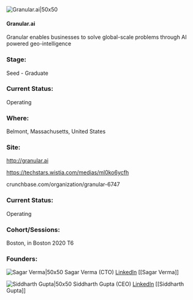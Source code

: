 

![Granular.ai|50x50](https://apimg.techstars.com/connect/images/image_files/5f9ee74544e08208520000c5/original/inverted_logo-with-opacity-blue.png)

#### Granular.ai
Granular enables businesses to solve global-scale problems through AI powered geo-intelligence

### Stage: 
Seed - Graduate 

### Current Status: 
Operating

### Where:
Belmont, Massachusetts, United States

### Site:
http://granular.ai

https://techstars.wistia.com/medias/ml0ko6ycfh

crunchbase.com/organization/granular-6747

### Current Status: 
Operating

### Cohort/Sessions: 
Boston, in Boston 2020 T6

### Founders: 

![Sagar Verma|50x50](https://apimg.techstars.com/connect/images/image_files/5f9ff9eb44e08208520000e5/original/sagar.png) Sagar Verma (CTO) [LinkedIn](https://linkedin.com/in/versag) [[Sagar Verma]]

![Siddharth Gupta|50x50](https://www.f6s.com/images/profile-placeholder-user.jpg) Siddharth Gupta (CEO) [LinkedIn](https://linkedin.com/in/guptasi) [[Siddharth Gupta]]


